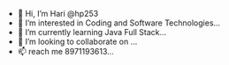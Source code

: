 - 👋 Hi, I’m Hari @hp253
- 👀 I’m interested in Coding and Software Technologies...
- 🌱 I’m currently learning Java Full Stack...
- 💞️ I’m looking to collaborate on ...
- 📫 reach me 8971193613...

<!---
hp253/hp253 is a ✨ special ✨ repository because its `README.md` (this file) appears on your GitHub profile.
You can click the Preview link to take a look at your changes.
--->
